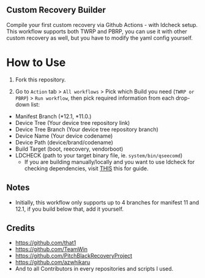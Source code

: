 ## Custom Recovery Builder
Compile your first custom recovery via Github Actions - with ldcheck setup. This workflow supports both TWRP and PBRP, you can use it with other custom recovery as well, but you have to modify the yaml config yourself.

# How to Use
1. Fork this repository.

2. Go to `Action` tab > `All workflows` > Pick which Build you need (`TWRP or PBRP`) > `Run workflow`, then pick required information from each drop-down list:
 * Manifest Branch (*12.1, *11.0.)
 * Device Tree (Your device tree repository link)
 * Device Tree Branch (Your device tree repository branch)
 * Device Name (Your device codename)
 * Device Path (device/brand/codename)
 * Build Target (boot, reecovery, vendorboot)
 * LDCHECK (path to your target binary file, ie. `system/bin/qseecomd`)
   - If you are building manually/locally and you want to use ldcheck for checking dependencies, visit [THIS](https://github.com/TeamWin/android_device_qcom_twrp-common/tree/android-11#using-ldcheck-to-find-dependencies) this for guide.
  
## Notes
   - Initially, this workflow only supports up to 4 branches for manifest 11 and 12.1, if you build below that, add it yourself.

## Credits
- https://github.com/that1
- https://github.com/TeamWin
- https://github.com/PitchBlackRecoveryProject
- https://github.com/azwhikaru
- And to all Contributors in every repositories and scripts I used.

